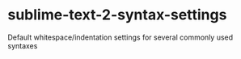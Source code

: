 sublime-text-2-syntax-settings
==============================

Default whitespace/indentation settings for several commonly used syntaxes